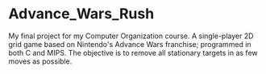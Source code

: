 # Advance_Wars_Rush
My final project for my Computer Organization course. A single-player 2D grid game based on Nintendo's Advance Wars franchise; programmed in both C and MIPS. The objective is to remove all stationary targets in as few moves as possible.
